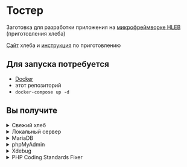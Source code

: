# Тостер

Заготовка для разработки приложения
на [микрофреймворке HLEB](https://github.com/phphleb/hleb)
(приготовления хлеба)

[Сайт](https://phphleb.ru) хлеба
и [инструкция](https://phphleb.ru/ru/v1/) по приготовлению

## Для запуска потребуется

- [Docker](https://www.docker.com)
- этот репозиторий
- `docker-compose up -d`

## Вы получите

<details>
  <summary>Свежий хлеб</summary>

  После запуска контейнеров в корне проекта будет создана директория `hleb`
  со свежим проектом [phphleb](https://packagist.org/packages/phphleb/hleb)
</details>

<details>
  <summary>Локальный сервер</summary>

  По умолчанию [localhost:5125](http://localhost:5125).
  Если не устраивает порт, отредактируйте сервис `nginx` в `docker-compose.yml`
</details>

<details>
  <summary>MariaDB</summary>

  [Что это?](https://mariadb.org/)  
  В свежем проекте `hleb` автоматически будет создан файл
  `./database/dbase.config.php` с конфигурацией подключения к СУБД.
  Можно сразу пользоваться!
</details>

<details>
  <summary>phpMyAdmin</summary>

  [Что это?](https://www.phpmyadmin.net/)  
  По умолчанию [localhost:8080](http://localhost:8080).
  Авторизация автоматическая.
  Если не устраивает порт, отредактируйте сервис `pma` в `docker-compose.yml`
</details>

<details>
  <summary>Xdebug</summary>

  [Что это?](https://xdebug.org/)  
  Конфигурационный файл — `docker/xdebug.ini`.
  По умолчанию порт `9003`. В `docker-compose.yml` задаём `serverName`.
  По умолчанию `serverName=toaster`
</details>

<details>
  <summary>PHP Coding Standards Fixer</summary>

  [Что это?](https://cs.symfony.com/)  
  Без [конфигурации](https://cs.symfony.com/doc/config.html).
  Шпаргалка по правилам
  [здесь](https://mlocati.github.io/php-cs-fixer-configurator/#version:3.7).
  После создания свежего проекта автоматически редактирует файлы
  с применением правил (поджаривает хлеб)
</details>
